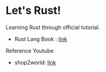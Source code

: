 # Let's Rust!
Learning Rust through official tutorial.
- Rust Lang Book : [link](https://doc.rust-lang.org/book/)

Reference Youtube
- shop2world: [link](https://www.youtube.com/playlist?list=PLsGh7Wc318khzAJOJIJpkL0KHMr4iAk0z)
